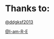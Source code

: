 # Thanks to:

  [@ddgksf2013](https://github.com/ddgksf2013)

  [@I-am-R-E](https://github.com/I-am-R-E)
